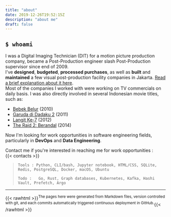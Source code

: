 ```yaml
---
title: "about"
date: 2019-12-26T19:52:15Z
description: "about me"
draft: false
---
```


## `$ whoami`    
I was a Digital Imaging Technician (DIT) for a motion picture production company, became a Post-Production engineer slash Post-Production supervisor since end of 2009.     
I've **designed**, **budgeted**, **processed purchases**, as well as **built** and **maintained** a few visual post-production facility companies in Jakarta. [Read a brief explanation about it here](/2019/12/26/post-production-facility-considerations).      
Most of the companies I worked with were working on TV commercials on daily basis. 
I was also directly involved in several Indonesian movie titles, such as:    
- [Bebek Belur](https://www.imdb.com/title/tt1631681/) (2010)    
- [Garuda di Dadaku 2](https://www.imdb.com/title/tt1987569/) (2011)    
- [Langit Ke-7](https://www.imdb.com/title/tt7601390/) (2012)     
- [The Raid 2: Berandal](https://www.imdb.com/title/tt2265171/) (2014)

Now I'm looking for work opportunities in software engineering fields, particularly in **DevOps** and **Data Engineering**.    

Contact me if you're interested in reaching me for work opportunities :    
{{< contacts >}}


> ```Tools : Python, CLI/bash, Jupyter notebook, HTML/CSS, SQLite, Redis, PostgreSQL, Docker, macOS, Ubuntu```      
>          
> ```Todo :   Go, Rust, Graph databases, Kubernetes, Kafka, Hashi Vault, Prefetch, Argo```  

-----

{{< rawhtml >}}<sup>The pages here were generated from Markdown files, version controlled with git, and each commits automatically triggered continuous deployment in GitHub.</sup>{{< /rawhtml >}}
